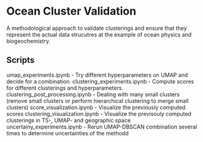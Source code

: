 # Ocean Cluster Validation
A methodological approach to validate clusterings and ensure that they represent the actual data strucutres at the example of ocean physics and biogeochemistry.


## Scripts
umap_experiments.ipynb  -  Try different hyperparameters on UMAP and decide for a combination.
clustering_experiments.ipynb  -  Compute scores for different clusterings and hyperparameters.
clustering_post_processing.ipynb  - Dealing with many small clusters (remove small clusters or perform hierarchical clustering to merge small clusters)
score_visualization.ipynb  -  Visualize the previously computed scores
clustering_visualization.ipynb  -  Visualize the previsouly computed clusterings in TS-, UMAP- and geographic space
uncertainy_experiments.ipynb  -  Rerun UMAP-DBSCAN combination several times to determine uncertainties of the methodd